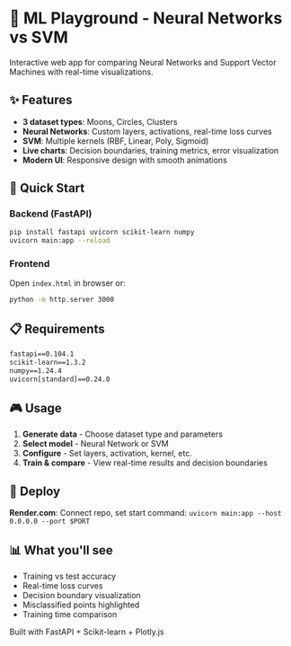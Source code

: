 # 🤖 ML Playground - Neural Networks vs SVM

Interactive web app for comparing Neural Networks and Support Vector Machines with real-time visualizations.

## ✨ Features

- **3 dataset types**: Moons, Circles, Clusters
- **Neural Networks**: Custom layers, activations, real-time loss curves
- **SVM**: Multiple kernels (RBF, Linear, Poly, Sigmoid)
- **Live charts**: Decision boundaries, training metrics, error visualization
- **Modern UI**: Responsive design with smooth animations

## 🚀 Quick Start

### Backend (FastAPI)
```bash
pip install fastapi uvicorn scikit-learn numpy
uvicorn main:app --reload
```

### Frontend
Open `index.html` in browser or:
```bash
python -m http.server 3000
```

## 📋 Requirements

```txt
fastapi==0.104.1
scikit-learn==1.3.2
numpy==1.24.4
uvicorn[standard]==0.24.0
```

## 🎮 Usage

1. **Generate data** - Choose dataset type and parameters
2. **Select model** - Neural Network or SVM
3. **Configure** - Set layers, activation, kernel, etc.
4. **Train & compare** - View real-time results and decision boundaries

## 🚀 Deploy

**Render.com**: Connect repo, set start command: `uvicorn main:app --host 0.0.0.0 --port $PORT`

## 📊 What you'll see

- Training vs test accuracy
- Real-time loss curves  
- Decision boundary visualization
- Misclassified points highlighted
- Training time comparison

Built with FastAPI + Scikit-learn + Plotly.js
